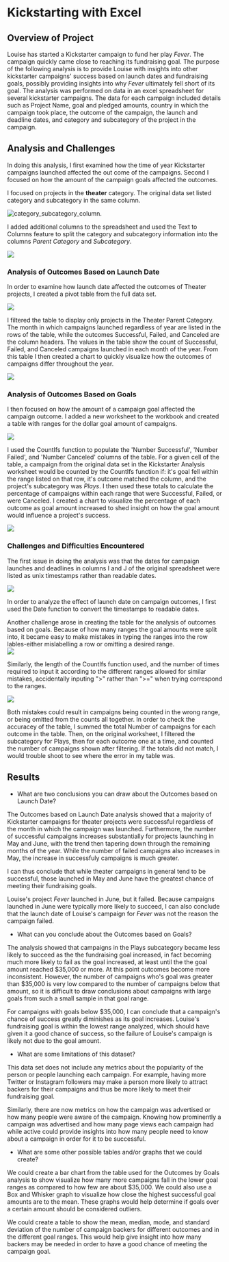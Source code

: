 # Kickstarting with Excel

## Overview of Project

Louise has started a Kickstarter campaign to fund her play *Fever*.  The campaign quickly came close to reaching its fundraising goal. The purpose of the following analysis is to provide Louise with insights into other kickstarter campaigns' success based on launch dates and fundraising goals, possibly providing insights into why *Fever* ultimately fell short of its goal.  The analysis was performed on data in an excel spreadsheet for several kickstarter campaigns.  The data for each campaign included details such as Project Name, goal and pledged amounts, country in which the campaign took place, the outcome of the campaign, the launch and deadline dates, and category and subcategory of the project in the campaign.  

## Analysis and Challenges

In doing this analysis, I first examined how the time of year Kickstarter campaigns launched affected the out come of the campaigns.  Second I focused on how the amount of the campaign goals affected the outcomes.  

I focused on projects in the **theater** category.  The original data set listed category and subcategory in the same column. 

![category_subcategory_column](resources/category_subcategory_column.png).  

I added additional columns to the spreadsheet and used the Text to Columns feature to split the category and subcategory information into the columns *Parent Category* and *Subcategory*.  

![](resources/parent_sub_category_split.png)



### Analysis of Outcomes Based on Launch Date

In order to examine how launch date affected the outcomes of Theater projects, I created a pivot table from the full data set. 

![](resources/pivot_table.png)

I filtered the table to display only projects in the Theater Parent Category.  The month in which campaigns launched regardless of year are listed in the rows of the table, while the outcomes Successful, Failed, and Canceled are the column headers.  The values in the table show the count of Successful, Failed, and Canceled campaigns launched in each month of the year.  From this table I then created a chart to quickly visualize how the outcomes of campaigns differ throughout the year.  

![](resources/Theater_Outcomes_vs_Launch.png)

### Analysis of Outcomes Based on Goals

I then focused on how the amount of a campaign goal affected the campaign outcome.  I added a new worksheet to the workbook and created a table with ranges for the dollar goal amount of campaigns.  

![](resources/Table_Outcomes_vs_Goals.png)

I used the CountIfs function to populate the 'Number Successful', 'Number Failed', and 'Number Canceled' columns of the table.  For a given cell of the table, a campaign from the original data set in the Kickstarter Analysis worksheet would be counted by the CountIfs function if: it's goal fell within the range listed on that row, it's outcome matched the column, and the project's subcategory was *Plays*.  I then used these totals to calculate the percentage of campaigns within each range that were Successful, Failed, or were Canceled.  I created a chart to visualize the percentage of each outcome as goal amount increased to shed insight on how the goal amount would influence a project's success.

![](resources/Outcomes_vs_Goals.png)


### Challenges and Difficulties Encountered

The first issue in doing the analysis was that the dates for campaign launches and deadlines in columns I and J of the original spreadsheet were listed as unix timestamps rather than readable dates.

![](resources/Date_format.png)  

In order to analyze the effect of launch date on campaign outcomes, I first used the Date function to convert the timestamps to readable dates.

Another challenge arose in creating the table for the analysis of outcomes based on goals.  Because of how many ranges the goal amounts were split into, it became easy to make mistakes in typing the ranges into the row lables-either mislabelling a row or omitting a desired range.  
![](resources/Goal_ranges.png)

Similarly, the length of the CountIfs function used, and the number of times required to input it according to the different ranges allowed for similar mistakes, accidentally inputing ">" rather than ">=" when trying correspond to the ranges.  

![](resources/range_formula_excerpt.png)

Both mistakes could result in campaigns being counted in the wrong range, or being omitted from the counts all together.  In order to check the accuracey of the table, I summed the total Number of campaigns for each outcome in the table.  Then, on the original worksheet, I filtered the subcategory for Plays, then for each outcome one at a time, and counted the number of campaigns shown after filtering.  If the totals did not match, I would trouble shoot to see where the error in my table was.

## Results

- What are two conclusions you can draw about the Outcomes based on Launch Date?

The Outcomes based on Launch Date analysis showed that a majority of Kickstarter campaigns for theater projects were successful regardless of the month in which the campaign was launched.  Furthermore, the number of successful campaigns increases substantially for projects launching in May and June, with the trend then tapering down through the remaining months of the year.  While the number of failed campaigns also increases in May, the increase in successfuly campaigns is much greater.  

I can thus conclude that while theater campaigns in general tend to be successful, those launched in May and June have the greatest chance of meeting their fundraising goals.  

Louise's project *Fever* launched in June, but it failed.  Because campaigns launched in June were typically more likely to succeed, I can also conclude that the launch date of Louise's campaign for *Fever* was not the reason the campaign failed.

- What can you conclude about the Outcomes based on Goals?

The analysis showed that campaigns in the Plays subcategory became less likely to succeed as the the fundraising goal increased, in fact becoming much more likely to fail as the goal increased, at least until the the goal amount reached $35,000 or more.  At this point outcomes become more inconsistent.  However, the number of campaigns who's goal was greater than $35,000 is very low compared to the number of campaigns below that amount, so it is difficult to draw conclusions about campaigns with large goals from such a small sample in that goal range.  

For campaigns with goals below $35,000, I can conclude that a campaign's chance of success greatly diminishes as its goal increases.  Louise's fundraising goal is within the lowest range analyzed, which should have given it a good chance of success, so the failure of Louise's campaign is likely not due to the goal amount.

- What are some limitations of this dataset?

This data set does not include any metrics about the popularity of the person or people launching each campaign.  For example, having more Twitter or Instagram followers may make a person more likely to attract backers for their campaigns and thus be more likely to meet their fundraising goal. 

Similarly, there are now metrics on how the campaign was advertised or how many people were aware of the campaign.  Knowing how prominently a campaign was advertised and how many page views each campaign had while active could provide insights into how many people need to know about a campaign in order for it to be successful.

- What are some other possible tables and/or graphs that we could create?

We could create a bar chart from the table used for the Outcomes by Goals analysis to show visualize how many more campaigns fall in the lower goal ranges as compared to how few are about $35,000.  We could also use a Box and Whisker graph to visualize how close the highest successful goal amounts are to the mean.  These graphs would help determine if goals over a certain amount should be considered outliers.

We could create a table to show the mean, median, mode, and standard deviation of the number of campaign backers for different outcomes and in the different goal ranges.  This would help give insight into how many backers may be needed in order to have a good chance of meeting the campaign goal.

